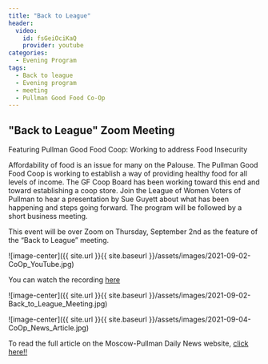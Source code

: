 ```yaml
---
title: "Back to League"
header:
  video:
    id: fsGeiOciKaQ
    provider: youtube
categories:
  - Evening Program
tags:
  - Back to league
  - Evening program
  - meeting
  - Pullman Good Food Co-Op
---
```


## "Back to League" Zoom Meeting
Featuring Pullman Good Food Coop: Working to address Food Insecurity


Affordability of food is an issue for many on the Palouse. The Pullman Good Food Coop is working to establish a way of providing healthy food for all levels of income. The GF Coop Board has been working toward this end and toward establishing a coop store. Join the League of Women Voters of Pullman to hear a presentation by Sue Guyett about what has been happening and steps going forward.  The program will be followed by a short business meeting.

This event will be over Zoom on Thursday, September 2nd as the feature of the “Back to League” meeting.

![image-center]({{ site.url }}{{ site.baseurl }}/assets/images/2021-09-02-CoOp_YouTube.jpg)

You can watch the recording [here](https://youtu.be/fsGeiOciKaQ)

![image-center]({{ site.url }}{{ site.baseurl }}/assets/images/2021-09-02-Back_to_League_Meeting.jpg)

![image-center]({{ site.url }}{{ site.baseurl }}/assets/images/2021-09-04-CoOp_News_Article.jpg)

To read the full article on the Moscow-Pullman Daily News website, [click here!!](https://dnews.com/local/pullman-food-co-op-closer-to-identifying-location/article_92c687ee-9a8f-58e4-9a87-ea75693a041b.html)


